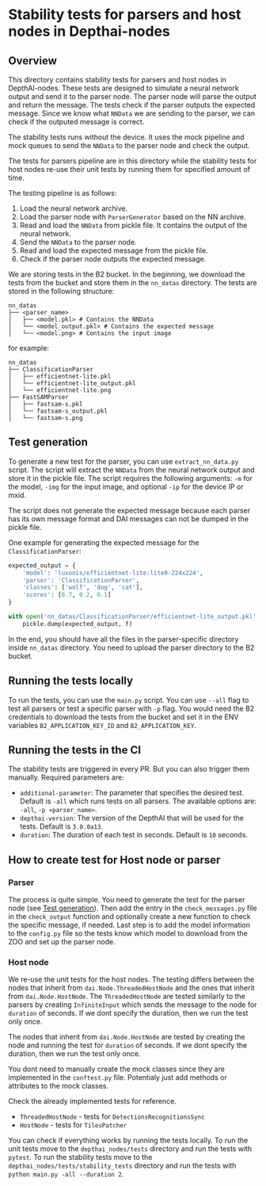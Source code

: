 # Stability tests for parsers and host nodes in Depthai-nodes

## Overview

This directory contains stability tests for parsers and host nodes in DepthAI-nodes. These tests are designed to simulate a neural network output and send it to the parser node. The parser node will parse the output and return the message. The tests check if the parser outputs the expected message. Since we know what `NNData` we are sending to the parser, we can check if the outputed message is correct.

The stability tests runs without the device. It uses the mock pipeline and mock queues to send the `NNData` to the parser node and check the output.

The tests for parsers pipeline are in this directory while the stability tests for host nodes re-use their unit tests by running them for specified amount of time.

The testing pipeline is as follows:

1. Load the neural network archive.
1. Load the parser node with `ParserGenerator` based on the NN archive.
1. Read and load the `NNData` from pickle file. It contains the output of the neural network.
1. Send the `NNData` to the parser node.
1. Read and load the expected message from the pickle file.
1. Check if the parser node outputs the expected message.

We are storing tests in the B2 bucket. In the beginning, we download the tests from the bucket and store them in the `nn_datas` directory. The tests are stored in the following structure:

```
nn_datas
├── <parser_name>
│   ├── <model.pkl> # Contains the NNData
│   └── <model_output.pkl> # Contains the expected message
│   └── <model.png> # Contains the input image
```

for example:

```
nn_datas
├── ClassificationParser
│   ├── efficientnet-lite.pkl
│   └── efficientnet-lite_output.pkl
│   └── efficientnet-lite.png
├── FastSAMParser
│   ├── fastsam-s.pkl
│   └── fastsam-s_output.pkl
│   └── fastsam-s.png
```

## Test generation

To generate a new test for the parser, you can use `extract_nn_data.py` script. The script will extract the `NNData` from the neural network output and store it in the pickle file. The script requires the following arguments: `-m` for the model, `-img` for the input image, and optional `-ip` for the device IP or mxid.

The script does not generate the expected message because each parser has its own message format and DAI messages can not be dumped in the pickle file.

One example for generating the expected message for the `ClassificationParser`:

```python
expected_output = {
    'model': 'luxonis/efficientnet-lite:lite0-224x224',
    'parser': 'ClassificationParser',
    'classes': ['wolf', 'dog', 'cat'],
    'scores': [0.7, 0.2, 0.1]
}

with open('nn_datas/ClassificationParser/efficientnet-lite_output.pkl', 'wb') as f:
    pickle.dump(expected_output, f)
```

In the end, you should have all the files in the parser-specific directory inside `nn_datas` directory. You need to upload the parser directory to the B2 bucket.

## Running the tests locally

To run the tests, you can use the `main.py` script. You can use `--all` flag to test all parsers or test a specific parser with `-p` flag.
You would need the B2 credentials to download the tests from the bucket and set it in the ENV variables `B2_APPLICATION_KEY_ID` and `B2_APPLICATION_KEY`.

## Running the tests in the CI

The stability tests are triggered in every PR. But you can also trigger them manually. Required parameters are:

- `additional-parameter`: The parameter that specifies the desired test. Default is `-all` which runs tests on all parsers. The available options are: `-all`, `-p <parser_name>`.
- `depthai-version`: The version of the DepthAI that will be used for the tests. Default is `3.0.0a13`.
- `duration`: The duration of each test in seconds. Default is `10` seconds.

## How to create test for Host node or parser

### Parser

The process is quite simple. You need to generate the test for the parser node (see [Test generation](#test-generation)). Then add the entry in the `check_messages.py` file in the `check_output` function and optionally create a new function to check the specific message, if needed. Last step is to add the model information to the `config.py` file so the tests know which model to download from the ZOO and set up the parser node.

### Host node

We re-use the unit tests for the host nodes. The testing differs between the nodes that inherit from `dai.Node.ThreadedHostNode` and the ones that inherit from `dai.Node.HostNode`. The `ThreadedHostNode` are tested similarly to the parsers by creating `InfiniteInput` which sends the message to the node for `duration` of seconds. If we dont specify the duration, then we run the test only once.

The nodes that inherit from `dai.Node.HostNode` are tested by creating the node and running the test for `duration` of seconds. If we dont specify the duration, then we run the test only once.

You dont need to manually create the mock classes since they are implemented in the `conftest.py` file. Potentialy just add methods or attributes to the mock classes.

Check the already implemented tests for reference.

- `ThreadedHostNode` - tests for `DetectionsRecognitionsSync`
- `HostNode` - tests for `TilesPatcher`

You can check if everything works by running the tests locally. To run the unit tests move to the `depthai_nodes/tests` directory and run the tests with `pytest`.
To run the stability tests move to the `depthai_nodes/tests/stability_tests` directory and run the tests with `python main.py -all --duration 2`.
